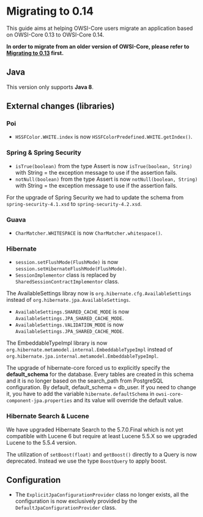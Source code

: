 # Migrating to 0.14

This guide aims at helping OWSI-Core users migrate an application based on OWSI-Core 0.13 to OWSI-Core 0.14.

**In order to migrate from an older version of OWSI-Core, please refer to [Migrating to 0.13](Migrating-to-0.13.html) first.**

Java
----

This version only supports **Java 8**.

External changes (libraries)
----------------------------

### Poi

 * `HSSFColor.WHITE.index` is now `HSSFColorPredefined.WHITE.getIndex()`.

### Spring & Spring Security

* `isTrue(boolean)` from the type Assert is now `isTrue(boolean, String)` with String = the exception message to use if the assertion fails.
* `notNull(boolean)` from the type Assert is now `notNull(boolean, String)` with String = the exception message to use if the assertion fails.

For the upgrade of Spring Security we had to update the schema from `spring-security-4.1.xsd` to `spring-security-4.2.xsd`.

### Guava

 * `CharMatcher.WHITESPACE` is now `CharMatcher.whitespace()`.

### Hibernate

 * `session.setFlushMode(FlushMode)` is now `session.setHibernateFlushMode(FlushMode)`.
 * `SessionImplementor` class is replaced by `SharedSessionContractImplementor` class.

The AvailableSettings libray now is `org.hibernate.cfg.AvailableSettings` instead of `org.hibernate.jpa.AvailableSettings`.
 * `AvailableSettings.SHARED_CACHE_MODE` is now `AvailableSettings.JPA_SHARED_CACHE_MODE`.
 * `AvailableSettings.VALIDATION_MODE` is now `AvailableSettings.JPA_SHARED_CACHE_MODE`.

The EmbeddableTypeImpl library is now `org.hibernate.metamodel.internal.EmbeddableTypeImpl` instead of `org.hibernate.jpa.internal.metamodel.EmbeddableTypeImpl`.

The upgrade of hibernate-core forced us to explicitly specify the **default_schema** for the database.
Every tables are created in this schema and it is no longer based on the search_path from PostgreSQL
configuration.
By default, default_schema = db_user. If you need to change it, you have to add the variable
`hibernate.defaultSchema` in `owsi-core-component-jpa.properties` and its value will override
the default value.

### Hibernate Search & Lucene

We have upgraded Hibernate Search to the 5.7.0.Final which is not yet compatible
with Lucene 6 but require at least Lucene 5.5.X so we upgraded Lucene to the
5.5.4 version.

The utilization of `setBoost(float)` and `getBoost()` directly to a Query is now
deprecated. Instead we use the type `BoostQuery` to apply boost.

Configuration
------------------

 * The `ExplicitJpaConfigurationProvider` class no longer exists, all the configuration is now exclusively provided
 by the `DefaultJpaConfigurationProvider` class.
